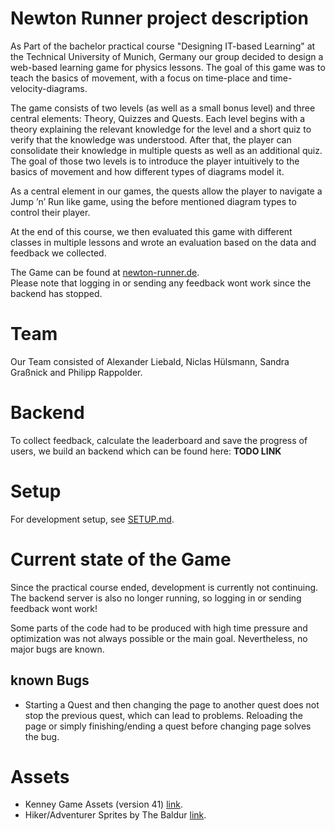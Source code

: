 # Newton Runner project description

As Part of the bachelor practical course "Designing IT-based Learning" at the Technical University of Munich, Germany our group decided to design a web-based learning game for physics lessons. The goal of this game was to teach the basics of movement, with a focus on time-place and time-velocity-diagrams.

The game consists of two levels (as well as a small bonus level) and three central elements: Theory, Quizzes and Quests. Each level begins with a theory explaining the relevant knowledge for the level and a short quiz to verify that the knowledge was understood. After that, the player can consolidate their knowledge in multiple quests as well as an additional quiz. The goal of those two levels is to introduce the player intuitively to the basics of movement and how different types of diagrams model it.

As a central element in our games, the quests allow the player to navigate a Jump ’n’ Run like game, using the before mentioned diagram types to control their player.

At the end of this course, we then evaluated this game with different classes in multiple lessons and wrote an evaluation based on the data and feedback we collected.

The Game can be found at [newton-runner.de](https://newton-runner.de/).<br>
Please note that logging in or sending any feedback wont work since the backend has stopped.

# Team

Our Team consisted of Alexander Liebald, Niclas Hülsmann, Sandra Graßnick and Philipp Rappolder.

# Backend

To collect feedback, calculate the leaderboard and save the progress of users, we build an backend which can be found here: **TODO LINK**

# Setup

For development setup, see [SETUP.md](https://github.com/aliebald/newton-runner/blob/main/SETUP.md).

# Current state of the Game

Since the practical course ended, development is currently not continuing. The backend server is also no longer running, so logging in or sending feedback wont work!

Some parts of the code had to be produced with high time pressure and optimization was not always possible or the main goal. Nevertheless, no major bugs are known.

## known Bugs

-   Starting a Quest and then changing the page to another quest does not stop the previous quest, which can lead to problems. Reloading the page or simply finishing/ending a quest before changing page solves the bug.

# Assets

-   Kenney Game Assets (version 41) [link](https://kenney.itch.io/kenney-game-assets-1).
-   Hiker/Adventurer Sprites by The Baldur [link](https://the-baldur.itch.io/pixelart-hiker).

